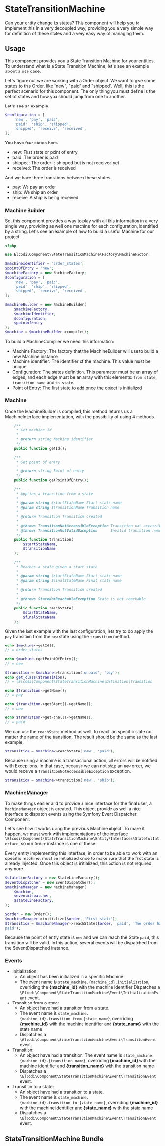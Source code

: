 StateTransitionMachine
======================

Can your entity change its states? This component will help you to implement 
this in a very decoupled way, providing you a very simple way for definition of
these states and a very easy way of managing them.

## Usage

This component provides you a State Transition Machine for your entities. To
understand what is a State Transition Machine, let's see an example about a use
case.

Let's figure out we are working with a Order object. We want to give some states
to this Order, like "new", "paid" and "shipped". Well, this is the perfect
scenario for this component. The only thing you must define is the set of states
and how you should jump from one to another.

Let's see an example.

```php
$configuration = [
    'new', 'pay', 'paid',
    'paid', 'ship', 'shipped',
    'shipped', 'receive', 'received',
];
```

You have four states here.
* new: First state or point of entry
* paid: The order is paid
* shipped: The order is shipped but is not received yet
* received: The order is received

And we have three transitions between these states.
* pay: We pay an order
* ship: We ship an order
* receive: A ship is being received

### Machine Builder

So, this component provides a way to play with all this information in a very
single way, providing as well one machine for each configuration, identified by
a string. Let's see an example of how to build a useful Machine for our project.

``` php
<?php

use Elcodi\Component\StateTransitionMachine\Factory\MachineFactor;

$machineIdentifier = 'order_states';
$pointOfEntry = 'new';
$machineFactory = new MachineFactory;
$configuration = [
    'new', 'pay', 'paid',
    'paid', 'ship', 'shipped',
    'shipped', 'receive', 'received',
];

$machineBuilder = new MachineBuilder(
    $machineFactory,
    $machineIdentifier,
    $configuration,
    $pointOfEntry
);
$machine = $machineBuilder->compile();
```

To build a MachineCompiler we need this information:
* Machine Factory: The factory that the MachineBuilder will use to build a new
Machine instance
* Machine identifier: The identifier of the machine. This value must be unique
* Configuration: The states definition. This parameter must be an array of
edges, and each edge must be an array with this elements: `from state`,
`transition name` and `to state`.
* Point of Entry: The first state to add once the object is initialized

### Machine

Once the MachineBuilder is compiled, this method returns us a MachineInterface
implementation, with the possibility of using 4 methods.

``` php
    /**
     * Get machine id
     *
     * @return string Machine identifier
     */
    public function getId();

    /**
     * Get point of entry
     *
     * @return string Point of entry
     */
    public function getPointOfEntry();

    /**
     * Applies a transition from a state
     *
     * @param string $startStateName Start state name
     * @param string $transitionName Transition name
     *
     * @return Transition Transition created
     *
     * @throws TransitionNotAccessibleException Transition not accessible
     * @throws TransitionNotValidException      Invalid transition name
     */
    public function transition(
        $startStateName,
        $transitionName
    );

    /**
     * Reaches a state given a start state
     *
     * @param string $startStateName Start state name
     * @param string $finalStateName Final state name
     *
     * @return Transition Transition created
     *
     * @throws StateNotReachableException State is not reachable
     */
    public function reachState(
        $startStateName,
        $finalStateName
    );
```

Given the last example with the last configuration, lets try to do apply the
`pay` transition from the `new` state using the `transition` method.

``` php
echo $machine->getId();
// = order_states

echo $machine->getPointOfEntry();
// = new

$transition = $machine->transition('unpaid', 'pay');
echo get_class($transition);
// = \Elcodi\Component\StateTransitionMachine\Definition\Transition

echo $transition->getName();
// = pay

echo $transition->getStart()->getName();
// = new

echo $transition->getFinal()->getName();
// = paid
```

We can use the `reachState` method as well, to reach an specific state no matter
the name of the transition. The result should be the same as the last example.

``` php
$transition = $machine->reachState('new', 'paid');
```

Because using a machine is a transactional action, all errors will be notified
with Exceptions. In that case, because we can not `ship` an `new` order, we
would receive a `TransitionNotAccessibleException` exception.

``` php
$transition = $machine->transition('new', 'ship');
```

### MachineManager

To make things easier and to provide a nice interface for the final user, a
`MachineManager` object is created. This object provide as well a nice interface
to dispatch events using the Symfony Event Dispatcher Component.

Let's see how it works using the previous Machine object. To make it happen, we
must work with implementations of the interface
`\Elcodi\Component\StateTransitionMachine\Entity\Interfaces\StatefulInterface`,
so our `Order` instance is one of these.

Every entity implementing this interface, in order to be able to work with an
specific machine, must be initialized once to make sure that the first state is
already injected. Once this object is initialized, this action is not required
anymore.

``` php
$stateLineFactory = new StateLineFactory();
$eventDispatcher = new EventDispatcher();
$machineManager = new MachineManager(
    $machine,
    $eventDispatcher,
    $stateLineFactory,
);

$order = new Order();
$machineManager->initialize($order, 'First state');
$transition = $machineManager->reachState($order, 'paid', 'The order have been
paid');
```

Because the point of entry state is `new` and we can reach the State `paid`,
this transition will be valid.
In this action, several events will be dispatched from the $eventDispatched
instance.

### Events

* Initialization:
    - An object has been initialized in a specific Machine.
    - The event name is `state_machine.{machine_id}.initialization`, overriding
    the **{machine_id}** with the machine identifier
    Dispatches a `\Elcodi\Component\StateTransitionMachine\Event\InitializationEvent`
    event.
* Transition from a state:
    - An object have had a transition from a state.
    - The event name is `state_machine.{machine_id}.transition_from_{state_name}`,
    overriding **{machine_id}** with the machine identifier and **{state_name}**
    with the state name
    - Dispatches a `\Elcodi\Component\StateTransitionMachine\Event\TransitionEvent`
    event.
* Transition:
    - An object have had a transition.
    The event name is `state_machine.{machine_id}.{transition_name}`, overriding
    **{machine_id}** with the machine identifier and **{transition_name}** with
    the transition name
    - Dispatches a `\Elcodi\Component\StateTransitionMachine\Event\TransitionEvent`
    event.
* Transition to a state:
    - An object have had a transition to a state.
    - The event name is `state_machine.{machine_id}.transition_to_{state_name}`,
    overriding **{machine_id}** with the machine identifier and **{state_name}**
    with the state name
    - Dispatches a `\Elcodi\Component\StateTransitionMachine\Event\TransitionEvent`
    event.
    
## StateTransitionMachine Bundle

